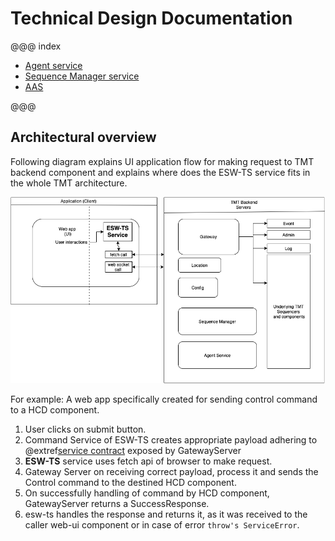# Technical Design Documentation

@@@ index
 - [Agent service](../services/agent-service/agent-service.md)
 - [Sequence Manager service](../services/sequence-manager/sequence-manager-service.md)
 - [AAS](csw-aas-js.md)

@@@

## Architectural overview

Following diagram explains UI application flow for making request to TMT backend component and explains where does the ESW-TS service fits in the whole TMT architecture.

![esw-ts-overview](../assets/esw-ts-architecture-overview.png)

For example:
A web app specifically created for sending control command to a HCD component.

1. User clicks on submit button.
2. Command Service of ESW-TS creates appropriate payload adhering to @extref[service contract](esw:commons/contracts.html) exposed by GatewayServer
3. **ESW-TS** service uses fetch api of browser to make request.
4. Gateway Server on receiving correct payload, process it and sends the Control command to the destined HCD component.
5. On successfully handling of command by HCD component, GatewayServer returns a SuccessResponse.
6. esw-ts handles the response and returns it, as it was received to the caller web-ui component
   or in case of error `throw's ServiceError`.

